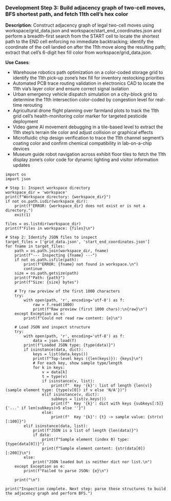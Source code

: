 ### Development Step 3: Build adjacency graph of two-cell moves, BFS shortest path, and fetch 11th cell’s hex color

**Description**: Construct adjacency graph of legal two-cell moves using workspace/grid_data.json and workspace/start_end_coordinates.json and perform a breadth-first search from the START cell to locate the shortest path to the END cell enforcing no immediate backtracking; identify the coordinate of the cell landed on after the 11th move along the resulting path; extract that cell’s 6-digit hex fill color from workspace/grid_data.json.

**Use Cases**:
- Warehouse robotics path optimization on a color-coded storage grid to identify the 11th pick-up zone’s hex fill for inventory restocking priorities
- Automated PCB trace routing validation in electronics CAD to locate the 11th via’s layer color and ensure correct signal isolation
- Urban emergency vehicle dispatch simulation on a city-block grid to determine the 11th intersection color-coded by congestion level for real-time rerouting
- Agricultural drone flight planning over farmland plots to track the 11th grid cell’s health-monitoring color marker for targeted pesticide deployment
- Video game AI movement debugging in a tile-based level to extract the 11th step’s terrain tile color and adjust collision or graphical effects
- Microfluidic chip design verification to trace the 11th channel segment’s coating color and confirm chemical compatibility in lab-on-a-chip devices
- Museum guide robot navigation across exhibit floor tiles to fetch the 11th display zone’s color code for dynamic lighting and visitor information updates

```
import os
import json

# Step 1: Inspect workspace directory
workspace_dir = 'workspace'
print(f"Workspace directory: {workspace_dir}")
if not os.path.isdir(workspace_dir):
    print(f"ERROR: {workspace_dir} does not exist or is not a directory.")
    exit(1)

files = os.listdir(workspace_dir)
print(f"Files in workspace: {files}\n")

# Step 2: Identify JSON files to inspect
target_files = ['grid_data.json', 'start_end_coordinates.json']
for fname in target_files:
    path = os.path.join(workspace_dir, fname)
    print(f"--- Inspecting {fname} ---")
    if not os.path.isfile(path):
        print(f"ERROR: {fname} not found in workspace.\n")
        continue
    size = os.path.getsize(path)
    print(f"Path: {path}")
    print(f"Size: {size} bytes")

    # Try raw preview of the first 1000 characters
    try:
        with open(path, 'r', encoding='utf-8') as f:
            raw = f.read(1000)
            print(f"Raw preview (first 1000 chars):\n{raw}\n")
    except Exception as e:
        print(f"Could not read raw content: {e}\n")

    # Load JSON and inspect structure
    try:
        with open(path, 'r', encoding='utf-8') as f:
            data = json.load(f)
        print(f"Loaded JSON type: {type(data)}")
        if isinstance(data, dict):
            keys = list(data.keys())
            print(f"Top-level keys ({len(keys)}): {keys}\n")
            # For each key, show sample type/length
            for k in keys:
                v = data[k]
                t = type(v)
                if isinstance(v, list):
                    print(f"  Key '{k}': list of length {len(v)} (sample element type: {type(v[0]) if v else 'N/A'})")
                elif isinstance(v, dict):
                    subkeys = list(v.keys())
                    print(f"  Key '{k}': dict with keys {subkeys[:5]}{'...' if len(subkeys)>5 else ''}")
                else:
                    print(f"  Key '{k}': {t} -> sample value: {str(v)[:100]}")
        elif isinstance(data, list):
            print(f"JSON is a list of length {len(data)}")
            if data:
                print(f"Sample element (index 0) type: {type(data[0])}")
                print(f"Sample element content: {str(data[0])[:200]}\n")
        else:
            print("JSON loaded but is neither dict nor list.\n")
    except Exception as e:
        print(f"Failed to parse JSON: {e}\n")

    print("\n")

print("Inspection complete. Next step: parse these structures to build the adjacency graph and perform BFS.")
```
